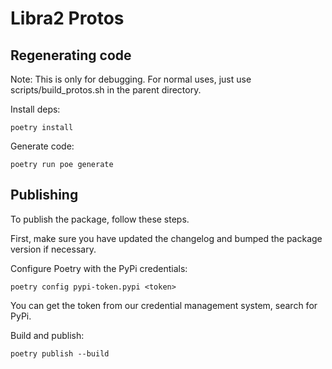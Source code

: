 # Libra2 Protos

## Regenerating code
Note: This is only for debugging. For normal uses, just use scripts/build_protos.sh in the parent directory.

Install deps:
```
poetry install
```

Generate code:
```
poetry run poe generate
```

## Publishing
To publish the package, follow these steps.

First, make sure you have updated the changelog and bumped the package version if necessary.

Configure Poetry with the PyPi credentials:
```
poetry config pypi-token.pypi <token>
```

You can get the token from our credential management system, search for PyPi.

Build and publish:
```
poetry publish --build
```
